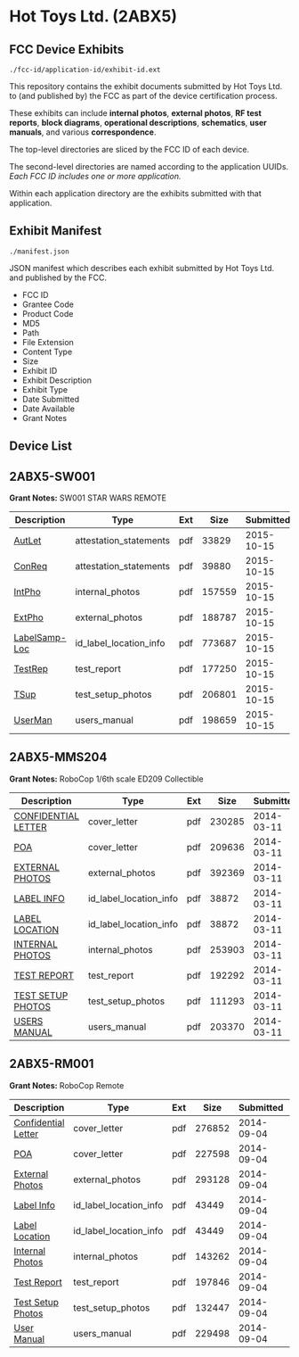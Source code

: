 # Hot Toys Ltd. (2ABX5)
## FCC Device Exhibits

```
./fcc-id/application-id/exhibit-id.ext
```

This repository contains the exhibit documents submitted by Hot Toys Ltd. to (and published by) the FCC as part of the device certification process.

These exhibits can include **internal photos**, **external photos**, **RF test reports**, **block diagrams**, **operational descriptions**, **schematics**, **user manuals**, and various **correspondence**.

The top-level directories are sliced by the FCC ID of each device.

The second-level directories are named according to the application UUIDs. *Each FCC ID includes one or more application.*

Within each application directory are the exhibits submitted with that application. 

## Exhibit Manifest

```
./manifest.json
```

JSON manifest which describes each exhibit submitted by Hot Toys Ltd. and published by the FCC.

- FCC ID
- Grantee Code
- Product Code
- MD5
- Path
- File Extension
- Content Type
- Size
- Exhibit ID
- Exhibit Description
- Exhibit Type
- Date Submitted
- Date Available
- Grant Notes

## Device List
## 2ABX5-SW001
**Grant Notes:** SW001 STAR WARS REMOTE

| Description | Type | Ext | Size | Submitted | Available |
| ----------- | ---- | --- | ---- | --------- | --------- |
| [AutLet](2ABX5-SW001/3af5cebbb7aea4b27fcb006f513b3f13/2782690.pdf) | attestation_statements | pdf | 33829 | 2015-10-15 | 2015-10-15 |
| [ConReq](2ABX5-SW001/3af5cebbb7aea4b27fcb006f513b3f13/2782691.pdf) | attestation_statements | pdf | 39880 | 2015-10-15 | 2015-10-15 |
| [IntPho](2ABX5-SW001/3af5cebbb7aea4b27fcb006f513b3f13/2782694.pdf) | internal_photos | pdf | 157559 | 2015-10-15 | 2015-10-15 |
| [ExtPho](2ABX5-SW001/3af5cebbb7aea4b27fcb006f513b3f13/2782693.pdf) | external_photos | pdf | 188787 | 2015-10-15 | 2015-10-15 |
| [LabelSamp-Loc](2ABX5-SW001/3af5cebbb7aea4b27fcb006f513b3f13/2782692.pdf) | id_label_location_info | pdf | 773687 | 2015-10-15 | 2015-10-15 |
| [TestRep](2ABX5-SW001/3af5cebbb7aea4b27fcb006f513b3f13/2782699.pdf) | test_report | pdf | 177250 | 2015-10-15 | 2015-10-15 |
| [TSup](2ABX5-SW001/3af5cebbb7aea4b27fcb006f513b3f13/2782695.pdf) | test_setup_photos | pdf | 206801 | 2015-10-15 | 2015-10-15 |
| [UserMan](2ABX5-SW001/3af5cebbb7aea4b27fcb006f513b3f13/2782700.pdf) | users_manual | pdf | 198659 | 2015-10-15 | 2015-10-15 |
## 2ABX5-MMS204
**Grant Notes:** RoboCop 1/6th scale ED209 Collectible

| Description | Type | Ext | Size | Submitted | Available |
| ----------- | ---- | --- | ---- | --------- | --------- |
| [CONFIDENTIAL LETTER](2ABX5-MMS204/b46b3f4941203572550ff6d11738552c/2212062.pdf) | cover_letter | pdf | 230285 | 2014-03-11 | 2014-03-11 |
| [POA](2ABX5-MMS204/b46b3f4941203572550ff6d11738552c/2212063.pdf) | cover_letter | pdf | 209636 | 2014-03-11 | 2014-03-11 |
| [EXTERNAL PHOTOS](2ABX5-MMS204/b46b3f4941203572550ff6d11738552c/2212058.pdf) | external_photos | pdf | 392369 | 2014-03-11 | 2014-03-11 |
| [LABEL INFO](2ABX5-MMS204/b46b3f4941203572550ff6d11738552c/2212061.pdf) | id_label_location_info | pdf | 38872 | 2014-03-11 | 2014-03-11 |
| [LABEL LOCATION](2ABX5-MMS204/b46b3f4941203572550ff6d11738552c/2212061.pdf) | id_label_location_info | pdf | 38872 | 2014-03-11 | 2014-03-11 |
| [INTERNAL PHOTOS](2ABX5-MMS204/b46b3f4941203572550ff6d11738552c/2212059.pdf) | internal_photos | pdf | 253903 | 2014-03-11 | 2014-03-11 |
| [TEST REPORT](2ABX5-MMS204/b46b3f4941203572550ff6d11738552c/2212064.pdf) | test_report | pdf | 192292 | 2014-03-11 | 2014-03-11 |
| [TEST SETUP PHOTOS](2ABX5-MMS204/b46b3f4941203572550ff6d11738552c/2212065.pdf) | test_setup_photos | pdf | 111293 | 2014-03-11 | 2014-03-11 |
| [USERS MANUAL](2ABX5-MMS204/b46b3f4941203572550ff6d11738552c/2212066.pdf) | users_manual | pdf | 203370 | 2014-03-11 | 2014-03-11 |
## 2ABX5-RM001
**Grant Notes:** RoboCop Remote

| Description | Type | Ext | Size | Submitted | Available |
| ----------- | ---- | --- | ---- | --------- | --------- |
| [Confidential Letter](2ABX5-RM001/9d60dfb454f2d50436a5d447260f1bc5/2378036.pdf) | cover_letter | pdf | 276852 | 2014-09-04 | 2014-09-04 |
| [POA](2ABX5-RM001/9d60dfb454f2d50436a5d447260f1bc5/2378037.pdf) | cover_letter | pdf | 227598 | 2014-09-04 | 2014-09-04 |
| [External Photos](2ABX5-RM001/9d60dfb454f2d50436a5d447260f1bc5/2378032.pdf) | external_photos | pdf | 293128 | 2014-09-04 | 2014-09-04 |
| [Label Info](2ABX5-RM001/9d60dfb454f2d50436a5d447260f1bc5/2378035.pdf) | id_label_location_info | pdf | 43449 | 2014-09-04 | 2014-09-04 |
| [Label Location](2ABX5-RM001/9d60dfb454f2d50436a5d447260f1bc5/2378035.pdf) | id_label_location_info | pdf | 43449 | 2014-09-04 | 2014-09-04 |
| [Internal Photos](2ABX5-RM001/9d60dfb454f2d50436a5d447260f1bc5/2378033.pdf) | internal_photos | pdf | 143262 | 2014-09-04 | 2014-09-04 |
| [Test Report](2ABX5-RM001/9d60dfb454f2d50436a5d447260f1bc5/2378038.pdf) | test_report | pdf | 197846 | 2014-09-04 | 2014-09-04 |
| [Test Setup Photos](2ABX5-RM001/9d60dfb454f2d50436a5d447260f1bc5/2378039.pdf) | test_setup_photos | pdf | 132447 | 2014-09-04 | 2014-09-04 |
| [User Manual](2ABX5-RM001/9d60dfb454f2d50436a5d447260f1bc5/2378040.pdf) | users_manual | pdf | 229498 | 2014-09-04 | 2014-09-04 |
